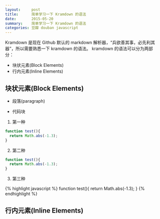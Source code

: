```yaml
---
layout:     post
title:      简单学习一下 Kramdown 的语法
date:       2015-05-20
summary:    简单学习一下 Kramdown 的语法
categories: 豆瓣 douban javascript 
---
```


Kramdown 是现在 Github 默认的 markdown 解析器，“兵欲善其事，必先利其器”，所以需要熟悉一下 kramdown 的语法。
kramdown 的语法可以分为两部分：

- 块状元素(Block Elements)
- 行内元素(Inline Elements)

## 块状元素(Block Elements)

- 段落(paragraph)



- 代码块

1. 第一种

``` javascript
function test(){
  return Math.abs(-1.3);
}
```

2. 第二种

~~~ javascript
function test(){
  return Math.abs(-1.3);
}
~~~

3. 第三种

{% highlight javascript %}
function test(){
  return Math.abs(-1.3);
}
{% endhighlight %}


## 行内元素(Inline Elements)